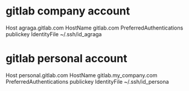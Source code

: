 # gitlab company account
Host agraga.gitlab.com
HostName gitlab.com
PreferredAuthentications publickey
IdentityFile ~/.ssh/id_agraga

# gitlab personal account
Host personal.gitlab.com
HostName gitlab.my_company.com
PreferredAuthentications publickey
IdentityFile ~/.ssh/id_persona

